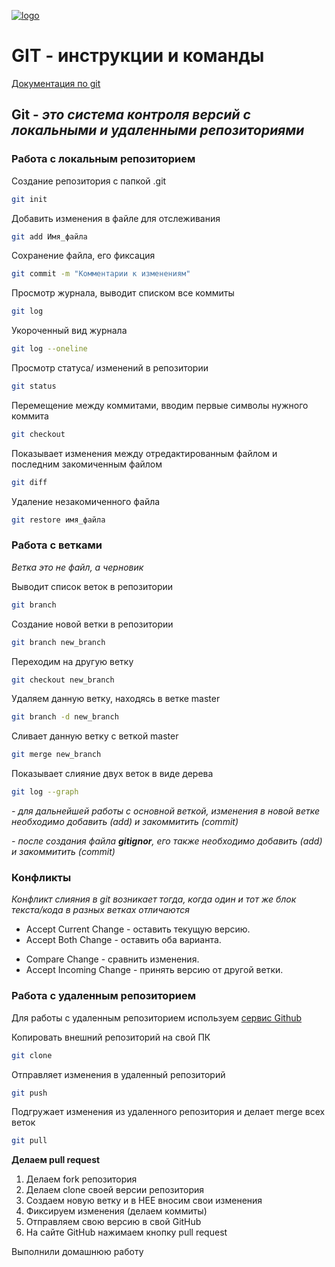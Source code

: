 [![logo](git_logo.png)](https://git-scm.com/) 
# GIT - инструкции и команды

[Документация по git](https://git-scm.com/doc)  

## Git - *это система контроля версий с локальными и удаленными репозиториями*

### Работа с локальным репозиторием

Создание репозитория с папкой .git 
```sh
git init 
```
 Добавить изменения в файле для отслеживания
```sh
git add Имя_файла
```
Сохранение файла, его фиксация
```sh
git commit -m "Комментарии к изменениям" 
```
Просмотр журнала, выводит списком все коммиты
```sh
git log 
```
 Укороченный вид журнала
```sh
git log --oneline 
```
Просмотр статуса/ изменений в репозитории
```sh
git status 
```
 Перемещение между коммитами, вводим первые символы нужного коммита
```sh
git checkout 
```
Показывает изменения между отредактированным файлом и последним закомиченным файлом
```sh
git diff 
```
Удаление незакомиченного файла
```sh
git restore имя_файла 
```

### Работа с ветками

*Ветка это не файл, а черновик*

 Выводит список веток в репозитории
```sh
git branch 
```
Создание новой ветки в репозитории
```sh
git branch new_branch 
```
Переходим на другую ветку
```sh 
git checkout new_branch 
```
Удаляем данную ветку, находясь в ветке master
```sh 
git branch -d new_branch 
```
Сливает данную ветку с веткой master
```sh 
git merge new_branch  
```
Показывает слияние двух веток в виде дерева
```sh 
git log --graph 
```
*- для дальнейшей работы с основной веткой, изменения в новой ветке необходимо добавить (add) и закоммитить (commit)*

*- после создания файла __gitignor__, его также необходимо добавить (add) и закоммитить (commit)*

### Конфликты

*Конфликт слияния в git возникает тогда, когда один и тот же блок текста/кода в разных ветках отличаются*
+ Accept Current Change - оставить текущую версию.
+ Accept Both Change - оставить оба варианта.
* Compare Change - сравнить изменения.
* Accept Incoming Change - принять версию от другой ветки.

### Работа с удаленным репозиторием

Для работы с удаленным репозиторием используем [сервис Github](https://github.com/)

Копировать внешний репозиторий на свой ПК
```sh 
git clone 
```
Отправляет изменения в удаленный репозиторий
```sh
git push
```
Подгружает изменения из удаленного репозитория и делает merge всех веток 
```sh 
git pull 
```

__Делаем pull request__

1. Делаем fork репозитория
2. Делаем clone своей версии репозитория
3. Создаем новую ветку и в НЕЕ вносим свои изменения 
4. Фиксируем изменения (делаем коммиты) 
5. Отправляем свою версию в свой GitHub 
6. На сайте GitHub нажимаем кнопку pull request

Выполнили домашнюю работу
